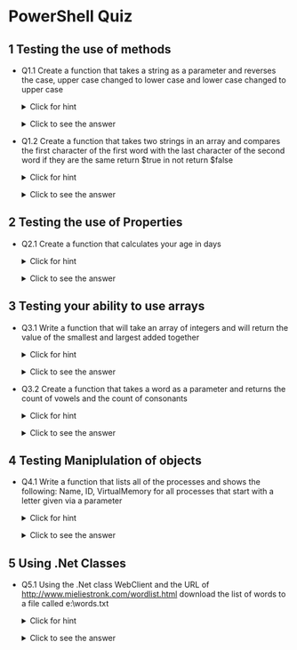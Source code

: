 <!--
    <details><summary>Click for hint</summary><Strong> 

    ``` 
    HINT
    ```
    </Strong></details> 
    <details><summary>Click to see the answer</summary><Strong> 
    
    ```
    ANSWER
    ```
    </Strong></details> 
-->

# PowerShell Quiz

## 1 Testing the use of methods

- Q1.1 Create a function that takes a string as a parameter and reverses the case, upper case changed to lower case and lower case changed to upper case


    <details><summary>Click for hint</summary><Strong> 

    ``` 
    Think about the following:
    - How do I test each character for upper or lower case
    - How do I invert the current case of each character
    - Make sure you enter a string that has upper and lower case to test the function fully
    ```
    </Strong></details> 
    <details><summary>Click to see the answer</summary><Strong> 
    
    ```
    function ReverseCase {
      Param ([string]$InitialString)
      [string]$RevCaseString = ''
      0..($InitialString.length - 1) | ForEach-Object {
        if ($InitialString[$_].ToString().ToUpper() -ceq $InitialString[$_].ToString()) {$RevCaseString += $InitialString[$_].ToString().ToLower()}
        else {$RevCaseString += $InitialString[$_].ToString().ToUpper()}
      }
      return $RevCaseString
    }
    ReverseCase -InitialString "tHISiSAsTRING"

    ```
    </Strong></details> 


- Q1.2 Create a function that takes two strings in an array and compares the first character of the first word with the last character of the second word if they are the same return $true in not return $false

    <details><summary>Click for hint</summary><Strong> 

    ``` 
    Consider:
    - How to get the first and last characters of two words
    - How to compare string values
    ```
    </Strong></details> 
    <details><summary>Click to see the answer</summary><Strong> 
    
    ```
    function CompareFirstLast {
      param ([string[]]$TwoWords)
      if ($TwoWords[0][0] -eq $TwoWords[1][-1]) {$Result = $true}
      else {$Result = $false}
      return $Result
    }

    CompareFirstLast -TwoWords bill,lob
    ```
    </Strong></details> 
    

    
## 2 Testing the use of Properties

- Q2.1 Create a function that calculates your age in days

    <details><summary>Click for hint</summary><Strong> 

    ``` 
    Create a function that:
    - takes your date of bith as a parameter
    - convert the date string into a [datetime] object
    - calculate your age
    - convert age into days
    ```
    </Strong></details> 
    <details><summary>Click to see the answer</summary><Strong> 
    
    ```
    function AgeInDays {
      Param ([datetime]$DateOfBirth)
      $Now = Get-Date
      $Age = $Now - $DateOfBirth
      return $Age.Days
    }

    AgeInDays -DateOfBirth "5 sep 1990"
    ```
    </Strong></details> 


## 3 Testing your ability to use arrays

- Q3.1 Write a function that will take an array of integers and will return the value of the smallest and largest added together

    <details><summary>Click for hint</summary><Strong> 

    ``` 
    Think about
    - the easiest ways to find the two smallest values in the array
    - return the value of the two smallest numbers added together
    ```
    </Strong></details> 
    <details><summary>Click to see the answer</summary><Strong> 
    
    ```
    function Get-Smallest {
      Param ([int[]]$IntArray)
      $SortedArray = $IntArray | Sort-Object 
      return ($SortedArray[0] + $SortedArray[1])
    }

    Get-Smallest -IntArray 45,3,22,12,1,455
    ```
    </Strong></details> 
    
- Q3.2 Create a function that takes a word as a parameter and returns the count of vowels and the count of consonants

    <details><summary>Click for hint</summary><Strong> 

    ``` 
    Consider:
    - How to test if each character is a vowel or a consonant 
    - How to count how many of each exist in the string
    ```
    </Strong></details> 
    <details><summary>Click to see the answer</summary><Strong> 
    
    ```
    function ConsonantsVowels {
      Param ([string]$Word)
      $Consonants = 0
      $Vowels = 0
      $ConList = 'b','c','d','f','g','h','j','k','l','m','n','p','q','r','s','t','v','w','x','y','z'
      $VowList = 'a','e','i','o','u'
      $Word.ToCharArray() | ForEach-Object {
        if ($_ -in $VowList) {$Vowels++}
        elseif ($_ -in $ConList) {$Consonants++} 
      }
      return "Consonants = $Consonants, Vowels = $Vowels"
    }

    ConsonantsVowels -Word "Thisisastring"
    ```
    </Strong></details> 

## 4 Testing Maniplulation of objects

- Q4.1 Write a function that lists all of the processes and shows the following: Name, ID, VirtualMemory for all processes that start with a letter given via a parameter

    <details><summary>Click for hint</summary><Strong> 

    ``` 
    Think about:
    - what command filters the objects via a condition/test
    - what command restricts which properties will be displayed 
    ```
    </Strong></details> 
    <details><summary>Click to see the answer</summary><Strong> 
    
    ```
    function Get-Proc {
      Param ([string]$StartingLetter = 'w')
      $Processes = Get-Process | 
        Where-Object {$_.Name -like "$StartingLetter*"}  |
        Select-Object -Property Name,Id,VirtualMemorySize
      return ($Processes)
    }

    Get-Proc -StartingLetter w    
    ```
    </Strong></details> 
    
## 5 Using .Net Classes

- Q5.1 Using the .Net class WebClient and the URL of http://www.mieliestronk.com/wordlist.html download the list of words to a file called e:\words.txt

    <details><summary>Click for hint</summary><Strong> 

    ``` 
    Think about:
    - How do we instantiate a .Net WebClient Object in PowerShell
    - What method in the object will help us achieve the desired outcome
    ```
    </Strong></details> 
    <details><summary>Click to see the answer</summary><Strong> 
    
    ```
    function Get-WebFile {
      Param ([string]$URL = 'http://www.mieliestronk.com/corncob_lowercase.txt')
      $WebClient = [System.Net.WebClient]::DownloadFile($URL,'E:\words.txt')
    }

    Get-WebFile
    ```
    </Strong></details> 
